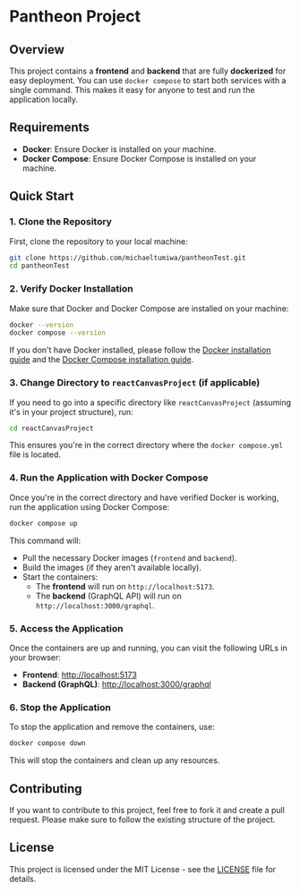 # Pantheon Project

## Overview
This project contains a **frontend** and **backend** that are fully **dockerized** for easy deployment. You can use `docker compose` to start both services with a single command. This makes it easy for anyone to test and run the application locally.

## Requirements
- **Docker**: Ensure Docker is installed on your machine.
- **Docker Compose**: Ensure Docker Compose is installed on your machine.

## Quick Start

### 1. Clone the Repository

First, clone the repository to your local machine:

```bash
git clone https://github.com/michaeltumiwa/pantheonTest.git
cd pantheonTest
```

### 2. Verify Docker Installation

Make sure that Docker and Docker Compose are installed on your machine:

```bash
docker --version
docker compose --version
```

If you don't have Docker installed, please follow the [Docker installation guide](https://docs.docker.com/get-docker/) and the [Docker Compose installation guide](https://docs.docker.com/compose/install/).

### 3. Change Directory to `reactCanvasProject` (if applicable)

If you need to go into a specific directory like `reactCanvasProject` (assuming it's in your project structure), run:

```bash
cd reactCanvasProject
```

This ensures you're in the correct directory where the `docker compose.yml` file is located.

### 4. Run the Application with Docker Compose

Once you're in the correct directory and have verified Docker is working, run the application using Docker Compose:

```bash
docker compose up
```

This command will:
- Pull the necessary Docker images (`frontend` and `backend`).
- Build the images (if they aren't available locally).
- Start the containers:
  - The **frontend** will run on `http://localhost:5173`.
  - The **backend** (GraphQL API) will run on `http://localhost:3000/graphql`.

### 5. Access the Application

Once the containers are up and running, you can visit the following URLs in your browser:

- **Frontend**: [http://localhost:5173](http://localhost:5173)
- **Backend (GraphQL)**: [http://localhost:3000/graphql](http://localhost:3000/graphql)

### 6. Stop the Application

To stop the application and remove the containers, use:

```bash
docker compose down
```

This will stop the containers and clean up any resources.

## Contributing

If you want to contribute to this project, feel free to fork it and create a pull request. Please make sure to follow the existing structure of the project.

## License

This project is licensed under the MIT License - see the [LICENSE](LICENSE) file for details.

